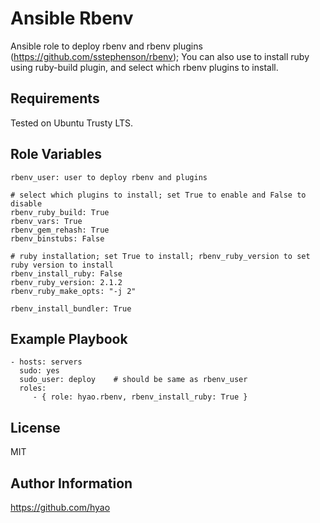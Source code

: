 Ansible Rbenv 
==============

Ansible role to deploy rbenv and rbenv plugins (https://github.com/sstephenson/rbenv); You can also use to install ruby using ruby-build plugin, and select which rbenv plugins to install.

Requirements
------------

Tested on Ubuntu Trusty LTS.

Role Variables
--------------

```
rbenv_user: user to deploy rbenv and plugins

# select which plugins to install; set True to enable and False to disable
rbenv_ruby_build: True
rbenv_vars: True
rbenv_gem_rehash: True
rbenv_binstubs: False

# ruby installation; set True to install; rbenv_ruby_version to set ruby version to install
rbenv_install_ruby: False 
rbenv_ruby_version: 2.1.2
rbenv_ruby_make_opts: "-j 2"

rbenv_install_bundler: True
```

Example Playbook
-------------------------

    - hosts: servers
      sudo: yes
      sudo_user: deploy    # should be same as rbenv_user 
      roles:
         - { role: hyao.rbenv, rbenv_install_ruby: True }

License
-------

MIT

Author Information
------------------

https://github.com/hyao
